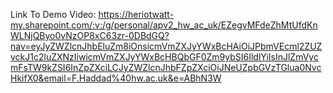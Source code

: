 Link To Demo Video: https://heriotwatt-my.sharepoint.com/:v:/g/personal/apv2_hw_ac_uk/EZegvMFdeZhMtUfdKnWLNjQByo0vNzOP8xC63zr-0DBdGQ?nav=eyJyZWZlcnJhbEluZm8iOnsicmVmZXJyYWxBcHAiOiJPbmVEcml2ZUZvckJ1c2luZXNzIiwicmVmZXJyYWxBcHBQbGF0Zm9ybSI6IldlYiIsInJlZmVycmFsTW9kZSI6InZpZXciLCJyZWZlcnJhbFZpZXciOiJNeUZpbGVzTGlua0NvcHkifX0&email=F.Haddad%40hw.ac.uk&e=ABhN3W
